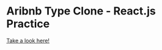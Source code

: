 <h1>Aribnb Type Clone - React.js Practice</h1>

<a href="https://timangus321.github.io/react-flats">Take a look here! </a>